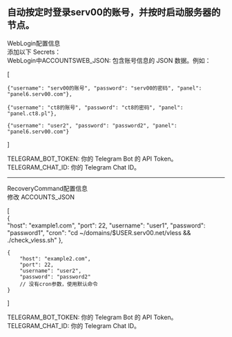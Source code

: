 自动按定时登录serv00的账号，并按时启动服务器的节点。
-------------------------------------------------------------------------------------------------
WebLogin配置信息                                                                        
添加以下 Secrets：                                                                             
WebLogin中ACCOUNTSWEB_JSON: 包含账号信息的 JSON 数据。例如：

 
   [   
 
    {"username": "serv00的账号", "password": "serv00的密码", "panel": "panel6.serv00.com"},            
  
    {"username": "ct8的账号", "password": "ct8的密码", "panel": "panel.ct8.pl"},             
  
    {"username": "user2", "password": "password2", "panel": "panel6.serv00.com"}                     
                                    
   ]                                                         

                                                                                                   

TELEGRAM_BOT_TOKEN: 你的 Telegram Bot 的 API Token。
TELEGRAM_CHAT_ID: 你的 Telegram Chat ID。

----------------------------------------------------------------------------------------------------
RecoveryCommand配置信息                                  
修改 ACCOUNTS_JSON                                                     


[   
    {   
        "host": "example1.com",
        "port": 22,
        "username": "user1",
        "password": "password1",
        "cron": "cd ~/domains/$USER.serv00.net/vless && ./check_vless.sh"
    },     
     
    {
        "host": "example2.com",
        "port": 22,
        "username": "user2",
        "password": "password2"
        // 没有cron参数，使用默认命令
    }
]

                                                                                            
TELEGRAM_BOT_TOKEN: 你的 Telegram Bot 的 API Token。    
TELEGRAM_CHAT_ID: 你的 Telegram Chat ID。                                                        
 
